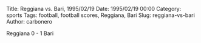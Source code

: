 Title: Reggiana vs. Bari, 1995/02/19
Date: 1995/02/19 00:00
Category: sports
Tags: football, football scores, Reggiana, Bari
Slug: reggiana-vs-bari
Author: carbonero


Reggiana 0 - 1 Bari
